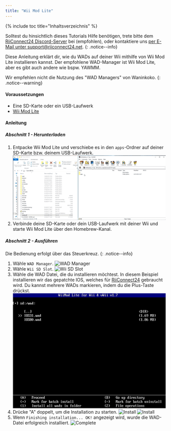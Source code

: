 ```yaml
---
title: "Wii Mod Lite"
---
```


{% include toc title="Inhaltsverzeichnis" %}

Solltest du hinsichtlich dieses Tutorials Hilfe benötigen, trete bitte dem [RiiConnect24 Discord-Server](https://discord.gg/rc24) bei (empfohlen), oder kontaktiere uns [per E-Mail unter support@riiconnect24.net](mailto:support@riiconnect24.net).
{: .notice--info}

Diese Anleitung erklärt dir, wie du WADs auf deiner Wii mithilfe von Wii Mod Lite installieren kannst. Der empfohlene WAD-Manager ist Wii Mod Lite, aber es gibt auch andere wie bspw. YAWMM.

Wir empfehlen nicht die Nutzung des "WAD Managers" von Waninkoko.
{: .notice--warning}

#### Voraussetzungen
* Eine SD-Karte oder ein USB-Laufwerk
* [Wii Mod Lite](https://github.com/RiiConnect24/Wii-Mod-Lite/releases)

#### Anleitung

##### Abschnitt 1 - Herunterladen

1. Entpacke Wii Mod Lite und verschiebe es in den `apps`-Ordner auf deiner SD-Karte bzw. deinem USB-Laufwerk. ![SD card Drag and Drop](/images/WiiModLite/1.gif)
2. Verbinde deine SD-Karte oder dein USB-Laufwerk mit deiner Wii und starte Wii Mod Lite über den Homebrew-Kanal.

##### Abschnitt 2 - Ausführen

Die Bedienung erfolgt über das Steuerkreuz.
{: .notice--info}

1. Wähle `WAD Manager`. ![WAD Manager](/images/WiiModLite/2.png)
2. Wähle `Wii SD Slot`. ![Wii SD Slot](/images/WiiModLite/3.png)
3. Wähle die WAD Datei, die du installieren möchtest. In diesem Beispiel installieren wir das gepatchte IOS, welches für [RiiConnect24](riiconnect24) gebraucht wird. Du kannst mehrere WADs markieren, indem du die Plus-Taste drückst. ![Select them](/images/WiiModLite/4.gif)
4. Drücke "A" doppelt, um die Installation zu starten. ![Install](/images/WiiModLite/5.png) ![Install](/images/WiiModLite/6.png)
5. Wenn `Finishing installation... OK!` angezeigt wird, wurde die WAD-Datei erfolgreich installiert. ![Complete](/images/WiiModLite/7.png) 
